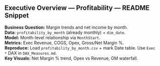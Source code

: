 ## Executive Overview — Profitability — README Snippet
**Business Question:** Margin trends and net income by month.  
**Data:** `profitability_by_month` (already monthly) + `dim_date`.  
**Model:** Month-level relationship via `MonthStart`.  
**Metrics:** Exec Revenue, COGS, Opex, Gross/Net Margin %.  
**Reproduce:** Load `profitability_by_month.csv` + mark Date table. Use `Exec *` DAX in `DAX_Measures.md`.  
**Key Visuals:** Net Margin % trend, Opex vs Revenue, GM waterfall.  

